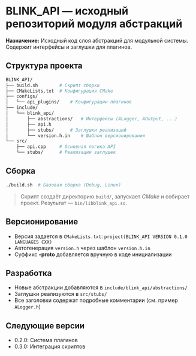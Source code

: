 # BLINK_API — исходный репозиторий модуля абстракций

**Назначение:** Исходный код слоя абстракций для модульной системы. Содержит интерфейсы и заглушки для плагинов.

## Структура проекта
```bash
BLINK_API/
├── build.sh		# Скрипт сборки
├── CMakeLists.txt	# Конфигурация CMake
├── configs/
│   └── api_plugins/	# Конфигурации плагинов
├── include/
│   └── blink_api/
│       ├── abstractions/	# Интерфейсы (ALogger, AOutput, ...)
│       ├── api.h		
│       ├── stubs/		# Заглушки реализаций
│       └── version.h.in	# Шаблон версионирования
└── src/
    ├── api.cpp		# Основная логика API
    └── stubs/		# Реализации заглушек
```

## Сборка
```bash
./build.sh	# Базовая сборка (Debug, Linux)
```
> Скрипт создаёт директорию `build/`, запускает *CMake* и собирает проект. 
> Результат — `bin/libblink_api.so`.

## Версионирование
- Версия задается в `CMakeLists.txt`: `project(BLINK_API VERSION 0.1.0 LANGUAGES CXX)`
- Автогенерация `version.h` через шаблон `version.h.in`
- Суффикс **-proto** добавляется вручную в коде инициализации

## Разработка
- Новые абстракции добавляются в `include/blink_api/abstractions/`
- Заглушки реализуются в `src/stubs/`
- Все заголовки содержат подробные комментарии (см. пример `ALogger.h`)

## Следующие версии
- 0.2.0: Система плагинов
- 0.3.0: Интеграция скриптов
